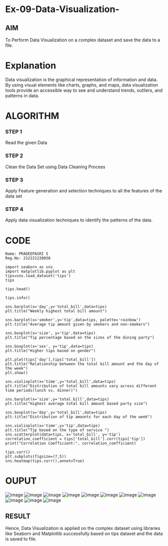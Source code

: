 # Ex-09-Data-Visualization-

## AIM
To Perform Data Visualization on a complex dataset and save the data to a file. 

# Explanation
Data visualization is the graphical representation of information and data. By using visual elements like charts, graphs, and maps, data visualization tools provide an accessible way to see and understand trends, outliers, and patterns in data.

# ALGORITHM
### STEP 1
Read the given Data
### STEP 2
Clean the Data Set using Data Cleaning Process
### STEP 3
Apply Feature generation and selection techniques to all the features of the data set
### STEP 4
Apply data visualization techniques to identify the patterns of the data.

# CODE
```
Name: PRADEEPASRI S
Reg.No: 212221220038
```
```
import seaborn as sns
import matplotlib.pyplot as plt
tips=sns.load_dataset('tips')
tips

tips.head()

tips.info()

sns.barplot(x='day',y='total_bill',data=tips)
plt.title("Weekly highest total bill amount")

sns.barplot(x='smoker',y='tip',data=tips, palette='rainbow')
plt.title("Average tip amount given by smokers and non-smokers")

sns.boxplot(x='size', y='tip',data=tips)
plt.title("Tip percentage based on the sizes of the dining party")

sns.boxplot(x='sex', y='tip',data=tips)
plt.title("Higher tips based on gender")

plt.plot(tips['day'],tips['total_bill'])
plt.title("Relationship between the total bill amount and the day of the week")
plt.show()

sns.violinplot(x='time',y='total_bill',data=tips)
plt.title("Distribution of total bill amounts vary across different time periods(lunch vs. dinner)")

sns.barplot(x='size',y='total_bill',data=tips)
plt.title("Highest average total bill amount based party size")

sns.boxplot(x='day',y='total_bill',data=tips)
plt.title("Distribution of tip amounts for each day of the week")

sns.violinplot(x='time',y='tip',data=tips)
plt.title("Tip based on the type of service ")
sns.scatterplot(data=tips, x='total_bill', y='tip')
correlation_coefficient = tips['total_bill'].corr(tips['tip'])
print("Correlation Coefficient:", correlation_coefficient)

tips.corr()
plt.subplots(figsize=(7,5))
sns.heatmap(tips.corr(),annot=True)
```
# OUPUT
![image](https://github.com/pradeepasri26/ODD2023-Datascience-Ex-09/assets/131433142/4e6b5faf-9f10-4e1e-a579-3baa2a2242cd)
![image](https://github.com/pradeepasri26/ODD2023-Datascience-Ex-09/assets/131433142/a90beb34-9a73-4570-bc0f-f77b69a3d97d)
![image](https://github.com/pradeepasri26/ODD2023-Datascience-Ex-09/assets/131433142/fe417975-ecb6-433a-9a31-331fd11ad8e2)
![image](https://github.com/pradeepasri26/ODD2023-Datascience-Ex-09/assets/131433142/fb3f8b7b-b835-4909-859d-89cf1b343494)
![image](https://github.com/pradeepasri26/ODD2023-Datascience-Ex-09/assets/131433142/e42c3ecb-093e-44c0-ae19-29db6536127b)
![image](https://github.com/pradeepasri26/ODD2023-Datascience-Ex-09/assets/131433142/dd12cde4-db0a-4d5d-8ec3-16e990689dfc)
![image](https://github.com/pradeepasri26/ODD2023-Datascience-Ex-09/assets/131433142/f33af1ed-89d1-4b19-9362-d2d879f17a42)
![image](https://github.com/pradeepasri26/ODD2023-Datascience-Ex-09/assets/131433142/12d1989b-5346-4375-8647-c494055b450d)
![image](https://github.com/pradeepasri26/ODD2023-Datascience-Ex-09/assets/131433142/a9e9caa1-7c20-4c45-83bb-a5c5a59bfd93)
![image](https://github.com/pradeepasri26/ODD2023-Datascience-Ex-09/assets/131433142/6464a770-ac76-4756-bcf7-560ac0e67c17)
![image](https://github.com/pradeepasri26/ODD2023-Datascience-Ex-09/assets/131433142/69f80d6a-fd10-4fdc-814b-5dc60de9f1d0)

## RESULT
Hence, Data Visualization is applied on the complex dataset using libraries like Seaborn and Matplotlib successfully based on tips dataset and the data is saved to file.









